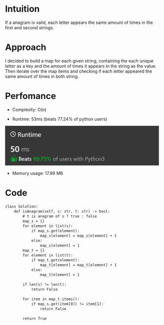 # Intuition
If a anagram is valid, each letter appears the same amount of times in the first and second strings.

# Approach
I decided to build a map for each given string, containing the each unique letter as a key and the amount of times it appears in the string as the value. Then iterate over the map items and checking if each letter appeared the same amount of times in both string. 

# Perfomance

- Complexity: O(n)

- Runtime: 53ms (beats 77.24% of python users)
<img src="./img/runtime.png">

- Memory usage: 17.99 MB 


# Code
```
class Solution:
    def isAnagram(self, s: str, t: str) -> bool:
        # t is anagram of s ? true : false
        map_s = {}
        for element in list(s):
            if map_s.get(element):
                map_s[element] = map_s[element] + 1
            else:
                map_s[element] = 1
        map_t = {}
        for element in list(t):
            if map_t.get(element):
                map_t[element] = map_t[element] + 1
            else:
                map_t[element] = 1

        if len(s) != len(t):
            return False

        for item in map_t.items():
            if map_s.get(item[0]) != item[1]:
                return False
                
        return True
```